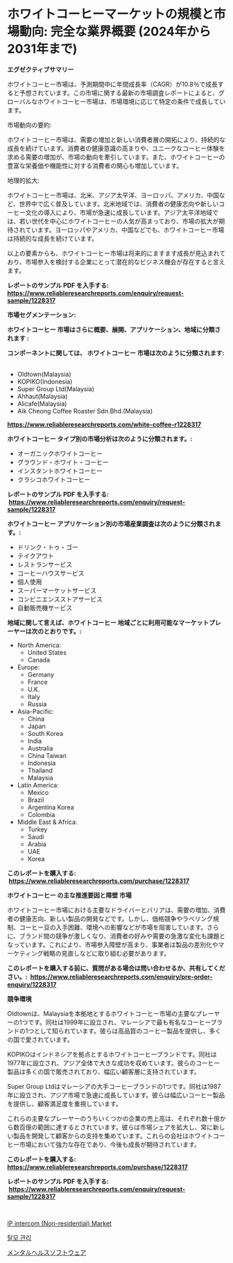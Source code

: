<p><h1>ホワイトコーヒーマーケットの規模と市場動向: 完全な業界概要 (2024年から2031年まで)</h1></p><p><strong>エグゼクティブサマリー</strong></p>
<p><p>ホワイトコーヒー市場は、予測期間中に年間成長率（CAGR）が10.8％で成長すると予想されています。この市場に関する最新の市場調査レポートによると、グローバルなホワイトコーヒー市場は、市場環境に応じて特定の条件で成長しています。</p><p>市場動向の要約:</p><p>ホワイトコーヒー市場は、需要の増加と新しい消費者層の開拓により、持続的な成長を続けています。消費者の健康意識の高まりや、ユニークなコーヒー体験を求める需要の増加が、市場の動向を牽引しています。また、ホワイトコーヒーの豊富な栄養価や機能性に対する消費者の関心も増加しています。</p><p>地理的拡大:</p><p>ホワイトコーヒー市場は、北米、アジア太平洋、ヨーロッパ、アメリカ、中国など、世界中で広く普及しています。北米地域では、消費者の健康志向や新しいコーヒー文化の導入により、市場が急速に成長しています。アジア太平洋地域では、若い世代を中心にホワイトコーヒーの人気が高まっており、市場の拡大が期待されています。ヨーロッパやアメリカ、中国などでも、ホワイトコーヒー市場は持続的な成長を続けています。</p><p>以上の要素からも、ホワイトコーヒー市場は将来的にますます成長が見込まれており、市場参入を検討する企業にとって潜在的なビジネス機会が存在すると言えます。</p></p>
<p><strong>レポートのサンプル PDF を入手する: <a href="https://www.reliableresearchreports.com/enquiry/request-sample/1228317">https://www.reliableresearchreports.com/enquiry/request-sample/1228317</a></strong></p>
<p><strong>市場セグメンテーション:</strong></p>
<p><strong> ホワイトコーヒー 市場はさらに概要、展開、アプリケーション、地域に分類されます :</strong></p>
<p><strong>コンポーネントに関しては、 ホワイトコーヒー 市場は次のように分類されます: &nbsp;</strong></p>
<p><ul><li>Oldtown(Malaysia)</li><li>KOPIKO(Indonesia)</li><li>Super Group Ltd(Malaysia)</li><li>Ahhaut(Malaysia)</li><li>Alicafe(Malaysia)</li><li>Aik Cheong Coffee Roaster Sdn.Bhd.(Malaysia)</li></ul></p>
<p><strong><a href="https://www.reliableresearchreports.com/white-coffee-r1228317">https://www.reliableresearchreports.com/white-coffee-r1228317</a></strong></p>
<p><strong> ホワイトコーヒー タイプ別の市場分析は次のように分類されます。:</strong></p>
<p><ul><li>オーガニックホワイトコーヒー</li><li>グラウンド・ホワイト・コーヒー</li><li>インスタントホワイトコーヒー</li><li>クラシコホワイトコーヒー</li></ul></p>
<p><strong>レポートのサンプル PDF を入手する: &nbsp;<a href="https://www.reliableresearchreports.com/enquiry/request-sample/1228317">https://www.reliableresearchreports.com/enquiry/request-sample/1228317</a></strong></p>
<p><strong> ホワイトコーヒー アプリケーション別の市場産業調査は次のように分類されます。:</strong></p>
<p><ul><li>ドリンク・トゥ・ゴー</li><li>テイクアウト</li><li>レストランサービス</li><li>コーヒーハウスサービス</li><li>個人使用</li><li>スーパーマーケットサービス</li><li>コンビニエンスストアサービス</li><li>自動販売機サービス</li></ul></p>
<p><strong>地域に関して言えば、ホワイトコーヒー 地域ごとに利用可能なマーケットプレーヤーは次のとおりです。:</strong></p>
<p><ul>
    <li>
        North America:
        <ul>
            <li>United States</li>
            <li>Canada</li>
        </ul>
    </li>
    <li>
        Europe:
        <ul>
            <li>Germany</li>
            <li>France</li>
            <li>U.K.</li>
            <li>Italy</li>
            <li>Russia</li>
        </ul>
    </li>
    <li>
        Asia-Pacific:
        <ul>
            <li>China</li>
            <li>Japan</li>
            <li>South Korea</li>
            <li>India</li>
            <li>Australia</li>
            <li>China Taiwan</li>
            <li>Indonesia</li>
            <li>Thailand</li>
            <li>Malaysia</li>
        </ul>
    </li>
    <li>
        Latin America:
        <ul>
            <li>Mexico</li>
            <li>Brazil</li>
            <li>Argentina Korea</li>
            <li>Colombia</li>
        </ul>
    </li>
    <li>
        Middle East & Africa:
        <ul>
            <li>Turkey</li>
            <li>Saudi</li>
            <li>Arabia</li>
            <li>UAE</li>
            <li>Korea</li>
        </ul>
    </li>
    </ul></p>
<p><strong>このレポートを購入する: &nbsp;<a href="https://www.reliableresearchreports.com/purchase/1228317">https://www.reliableresearchreports.com/purchase/1228317</a></strong></p>
<p><strong>ホワイトコーヒー の主な推進要因と障壁 市場</strong></p>
<p><p>ホワイトコーヒー市場における主要なドライバーとバリアは、需要の増加、消費者の健康志向、新しい製品の開発などです。しかし、価格競争やラベリング規制、コーヒー豆の入手困難、環境への影響などが市場を阻害しています。さらに、ブランド間の競争が激しくなり、消費者の好みや需要の急激な変化も課題となっています。これにより、市場参入障壁が高まり、事業者は製品の差別化やマーケティング戦略の見直しなどに取り組む必要があります。</p></p>
<p><strong>このレポートを購入する前に、質問がある場合は問い合わせるか、共有してください。:&nbsp; <a href="https://www.reliableresearchreports.com/enquiry/pre-order-enquiry/1228317">https://www.reliableresearchreports.com/enquiry/pre-order-enquiry/1228317</a></strong></p>
<p><strong>競争環境</strong></p>
<p><p>Oldtownは、Malaysiaを本拠地とするホワイトコーヒー市場の主要なプレーヤーの1つです。同社は1999年に設立され、マレーシアで最も有名なコーヒーブランドの1つとして知られています。彼らは高品質のコーヒー製品を提供し、多くの国で愛されています。</p><p>KOPIKOはインドネシアを拠点とするホワイトコーヒーブランドです。同社は1977年に設立され、アジア全体で大きな成功を収めています。彼らのコーヒー製品は多くの国で販売されており、幅広い顧客層に支持されています。</p><p>Super Group Ltdはマレーシアの大手コーヒーブランドの1つです。同社は1987年に設立され、アジア市場で急速に成長しています。彼らは幅広いコーヒー製品を提供し、顧客満足度を重視しています。</p><p>これらの主要なプレーヤーのうちいくつかの企業の売上高は、それぞれ数十億から数百億の範囲に達するとされています。彼らは市場シェアを拡大し、常に新しい製品を開発して顧客からの支持を集めています。これらの会社はホワイトコーヒー市場において強力な存在であり、今後も成長が期待されています。</p></p>
<p><strong>このレポートを購入する: &nbsp; <a href="https://www.reliableresearchreports.com/purchase/1228317">https://www.reliableresearchreports.com/purchase/1228317</a></strong></p>
<p><strong>レポートのサンプル PDF を入手する: &nbsp;<a href="https://www.reliableresearchreports.com/enquiry/request-sample/1228317">https://www.reliableresearchreports.com/enquiry/request-sample/1228317</a></strong><strong></strong></p>
<p>&nbsp;</p>
<p><p><a href="https://automatic-knee-4c7.notion.site/IP-intercom-Non-residential-Market-Competitive-Analysis-Market-Trends-and-Forecast-to-2031-9c1be597fb03429586f59864c4edcc50">IP intercom (Non-residential) Market</a></p><p><a href="https://medium.com/@chickenlegs8687/%ED%83%88%EB%AA%A8-%EC%8B%9C%EC%9E%A5-%EC%A0%84%EB%A7%9D-%EA%B4%80%EB%A6%AC-%EC%82%B0%EC%97%85-%EA%B0%9C%EC%9A%94-%EB%B0%8F-%EC%98%88%EC%B8%A1-2024%EB%85%84%EB%B6%80%ED%84%B0-2031%EB%85%84%EA%B9%8C%EC%A7%80-c70e88fee934">탈모 관리</a></p><p><a href="https://medium.com/@alexandrakristinadresen/%E3%83%A1%E3%83%B3%E3%82%BF%E3%83%AB%E3%83%98%E3%83%AB%E3%82%B9%E3%82%BD%E3%83%95%E3%83%88%E3%82%A6%E3%82%A7%E3%82%A2%E5%B8%82%E5%A0%B4%E3%83%AC%E3%83%9D%E3%83%BC%E3%83%88%E3%81%AF-%E3%81%93%E3%81%AE%E5%B8%82%E5%A0%B4%E3%81%AE%E6%9C%80%E6%96%B0%E3%81%AE%E3%83%88%E3%83%AC%E3%83%B3%E3%83%89%E3%81%A8%E6%88%90%E9%95%B7%E6%A9%9F%E4%BC%9A%E3%82%92%E6%98%8E%E3%82%89%E3%81%8B%E3%81%AB%E3%81%97%E3%81%A6%E3%81%84%E3%81%BE%E3%81%99-5add57aacc62">メンタルヘルスソフトウェア</a></p></p>